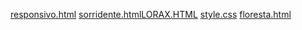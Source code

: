 
[responsivo.html](https://github.com/user-attachments/files/22663453/responsivo.html)
[sorridente.html](https://github.com/user-attachments/files/22663454/sorridente.html)[LORAX.HTML](https://github.com/user-attachments/files/22663456/LORAX.HTML)
[style.css](https://github.com/user-attachments/files/22663455/style.css)
[floresta.html](https://github.com/user-attachments/files/22663458/floresta.html)
<!DOCTYPE html>
<html lang="pt">
<head>
    <meta charset="UTF-8">
    <meta name="viewport" content="width=device-width, initial-scale=1.0">
    <title>CUIDADO</title>
    <style>
        main {
            margin: -8px;
        }
        

    </style>
    
</head>
<body>
    <main><img src="CREEPYPASTA L/download.jpg" alt="jpg" width="100%" height="100%" ></main>
    
</body>
</html>

